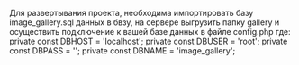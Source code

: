 Для развертывания проекта, необходима импортировать базу image_gallery.sql данных в бвзу,
на сервере выгрузить папку gallery и осуществить подключение к вашей базе данных в файле config.php
где:
private const DBHOST = 'localhost';
  private const DBUSER = 'root';
  private const DBPASS = '';
  private const DBNAME = 'image_gallery';
